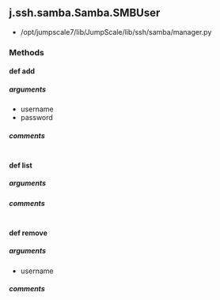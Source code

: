 ## j.ssh.samba.Samba.SMBUser

- /opt/jumpscale7/lib/JumpScale/lib/ssh/samba/manager.py

### Methods

#### def add 
##### arguments

- username
- password

##### comments

```

```

#### def list 
##### arguments

##### comments

```

```

#### def remove 
##### arguments

- username

##### comments

```

```

